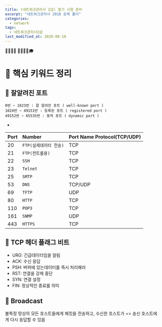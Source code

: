 ```yaml
---
title: (네트워크관리사 2급) 필기 시험 준비
excerpt: "네트워크관리사 2018 문제 풀이"
categories:
  - network
tags:
  - 네트워크관리사2급
last_modified_at: 2020-08-10
---
```

💼📝🔑⏰ 📙📓📘📒🎓

# 💼 핵심 키워드 정리
## 📝 잘알려진 포트
```
0번 ~ 1023번 : 잘 알려진 포트 ( well-known port )
1024번 ~ 49151번 : 등록된 포트 ( registered port )
49152번 ~ 65535번 : 동적 포트 ( dynamic port )
```
- 
|Port | Number | 	Port Name	Protocol(TCP/UDP)|
|-----|:---|---|
|20   | `FTP(실제데이터 전송)`	   |   TCP |
|21	  | `FTP(컨트롤용)`	   |   TCP|
|22	  | `SSH`    |   TCP|
|23   | `Telnet` | 	TCP|
|25	  | `SMTP`	 |   TCP|
|53	  | `DNS`	   | TCP/UDP|
|69	  | `TFTP`	 |  UDP|
|80	  | `HTTP`	 |  TCP|
|110	| `POP3`	 |  TCP|
|161	| `SNMP`	 |  UDP|
|443	| `HTTPS`	 | TCP|

## 📝 TCP 헤더 플래그 비트
- URG: 긴급데이터임을 알림
- ACK: 수신 응답
- PSH: 버퍼에 있는데이터를 즉시 처리해라
- RST: 연결을 강제 중단
- SYN: 연결 설정
- FIN: 정상적인 종료를 의미

## 📝 Broadcast
불특정 망상의 모든 호스트들에게 패킷을 전송하고, 수신한 호스트가 => 송신 호스트에게 다시 응답할 수 있음
